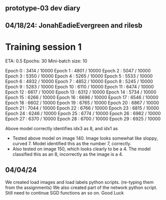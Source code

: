## prototype-03 dev diary

## 04/18/24: JonahEadieEvergreen and rilesb

# Training session 1

ETA:            0.5
Epochs:          30
Mini-batch size: 10

Epoch 0 : 3414 / 10000
Epoch 1 : 4801 / 10000
Epoch 2 : 5047 / 10000
Epoch 3 : 5350 / 10000
Epoch 4 : 5265 / 10000
Epoch 5 : 5533 / 10000
Epoch 6 : 4932 / 10000
Epoch 7 : 4852 / 10000
Epoch 8 : 5245 / 10000
Epoch 9 : 5283 / 10000
Epoch 10 : 6110 / 10000
Epoch 11 : 6474 / 10000
Epoch 12 : 6617 / 10000
Epoch 13 : 6312 / 10000
Epoch 14 : 5734 / 10000
Epoch 15 : 6266 / 10000
Epoch 16 : 6696 / 10000
Epoch 17 : 6546 / 10000
Epoch 18 : 6602 / 10000
Epoch 19 : 6765 / 10000
Epoch 20 : 6867 / 10000
Epoch 21 : 7044 / 10000
Epoch 22 : 6766 / 10000
Epoch 23 : 6815 / 10000
Epoch 24 : 6246 / 10000
Epoch 25 : 6774 / 10000
Epoch 26 : 6982 / 10000
Epoch 27 : 6370 / 10000
Epoch 28 : 6700 / 10000
Epoch 29 : 6925 / 10000

Above model correctly identifies idx3 as 8, and idx1 as 

- Tested above model on image 140. Image looks somewhat like sloppy, curved 7. Model identified this as the number 7, correctly.
- Also tested on image 150, which looks clearly to be a 4. The model classified this as an 8, incorrectly as the image is a 4.

## 04/04/24

We created load images and load labels python scripts. (re-typing them from the assignments)
We also created part of the network python script. Still need to continue SGD functions an so on. Good Luck
